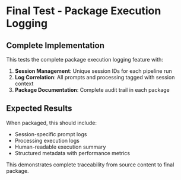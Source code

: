 # Final Test - Package Execution Logging

## Complete Implementation

This tests the complete package execution logging feature with:

1. **Session Management**: Unique session IDs for each pipeline run
2. **Log Correlation**: All prompts and processing tagged with session context
3. **Package Documentation**: Complete audit trail in each package

## Expected Results

When packaged, this should include:
- Session-specific prompt logs
- Processing execution logs  
- Human-readable execution summary
- Structured metadata with performance metrics

This demonstrates complete traceability from source content to final package. 